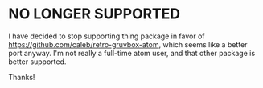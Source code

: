 # NO LONGER SUPPORTED

I have decided to stop supporting thing package in favor of https://github.com/caleb/retro-gruvbox-atom, which seems like a better port anyway. I'm not really a full-time atom user, and that other package is better supported.

Thanks!
